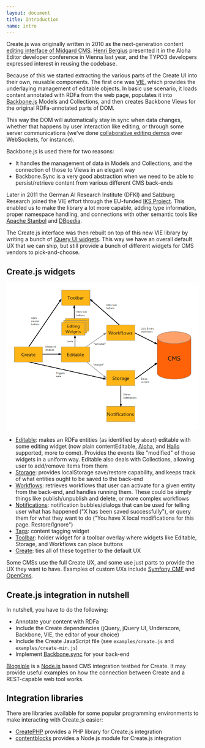 ```yaml
---
layout: document
title: Introduction
name: intro
---
```

Create.js was originally written in 2010 as the next-generation content [editing interface of Midgard CMS](http://bergie.iki.fi/blog/introducing_the_midgard_create_user_interface/). [Henri Bergius](http://bergie.iki.fi) presented it in the Aloha Editor developer conference in Vienna last year, and the TYPO3 developers expressed interest in reusing the codebase.

Because of this we started extracting the various parts of the Create UI into their own, reusable components. The first one was [VIE](http://viejs.org/), which provides the underlaying management of editable objects. In basic use scenario, it loads content annotated with RDFa from the web page, populates it into [Backbone.js](http://backbonejs.org/) Models and Collections, and then creates Backbone Views for the original RDFa-annotated parts of DOM.

This way the DOM will automatically stay in sync when data changes, whether that happens by user interaction like editing, or through some server communications (we've done [collaborative editing demos](https://github.com/bergie/ViePalsu) over WebSockets, for instance).

Backbone.js is used there for two reasons:

* It handles the management of data in Models and Collections, and the connection of those to Views in an elegant way
* Backbone.Sync is a very good abstraction when we need to be able to persist/retrieve content from various different CMS back-ends

Later in 2011 the German AI Research Institute (DFKI) and Salzburg Research joined the VIE effort through the EU-funded [IKS Project](http://www.iks-project.eu/). This enabled us to make the library a lot more capable, adding type information, proper namespace handling, and connections with other semantic tools like [Apache Stanbol](http://incubator.apache.org/stanbol/) and [DBpedia](http://dbpedia.org/About).

The Create.js interface was then rebuilt on top of this new VIE library by writing a bunch of [jQuery UI widgets](http://sebastian.germes.in/blog/2011/07/jquery-ui-widget-factory-v-1-8/). This way we have an overall default UX that we can ship, but still provide a bunch of different widgets for CMS vendors to pick-and-choose.

## Create.js widgets

![Create.js structure](/img/createjs-structure.png)

* [Editable](#editable): makes an RDFa entities (as identified by `about`) editable with some editing widget (now plain contentEditable, [Aloha](http://aloha-editor.org), and [Hallo](http://hallojs.org) supported, more to come). Provides the events like "modified" of those widgets in a uniform way. Editable also deals with Collections, allowing user to add/remove items from them
* [Storage](#storage): provides localStorage save/restore capability, and keeps track of what entities ought to be saved to the back-end
* [Workflows](#workflows): retrieves workflows that user can activate for a given entity from the back-end, and handles running them. These could be simply things like publish/unpublish and delete, or more complex workflows
* [Notifications](#notifications): notification bubbles/dialogs that can be used for telling user what has happened ("X has been saved successfully"), or query them for what they want to do ("You have X local modifications for this page. Restore/Ignore")
* [Tags](#tags): content tagging widget
* [Toolbar](#toolbar): holder widget for a toolbar overlay where widgets like
Editable, Storage, and Workflows can place buttons
* [Create](#create): ties all of these together to the default UX

Some CMSs use the full Create UX, and some use just parts to provide the UX they want to have. Examples of custom UXs include [Symfony CMF](http://blog.iks-project.eu/semantic-enhanced-cmf-editor-now-available/) and [OpenCms](http://iks.alkacon.com/en/).

## Create.js integration in nutshell

In nutshell, you have to do the following:

* Annotate your content with RDFa
* Include the Create dependencies (jQuery, jQuery UI, Underscore, Backbone, VIE, the editor of your choice)
* Include the Create JavaScript file (see `examples/create.js` and `examples/create-min.js`)
* Implement [Backbone.sync](http://documentcloud.github.com/backbone/#Sync) for your back-end

[Blogsiple](https://github.com/bergie/blogsiple) is a [Node.js](http://nodejs.org/) based CMS integration testbed for Create. It may provide useful examples on how the connection between Create and a REST-capable web tool works.

## Integration libraries

There are libraries available for some popular programming environments to make interacting with Create.js easier:

* [CreatePHP](https://github.com/flack/createphp) provides a PHP library for Create.js integration
* [contentblocks](https://github.com/primaryobjects/contentblocks) provides a Node.js module for Create.js integration
